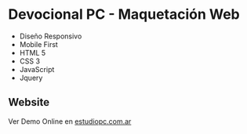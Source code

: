 # Devocional PC - Maquetación Web
- Diseño Responsivo
- Mobile First
- HTML 5
- CSS 3
- JavaScript
- Jquery

## Website
Ver Demo Online en [estudiopc.com.ar]()
